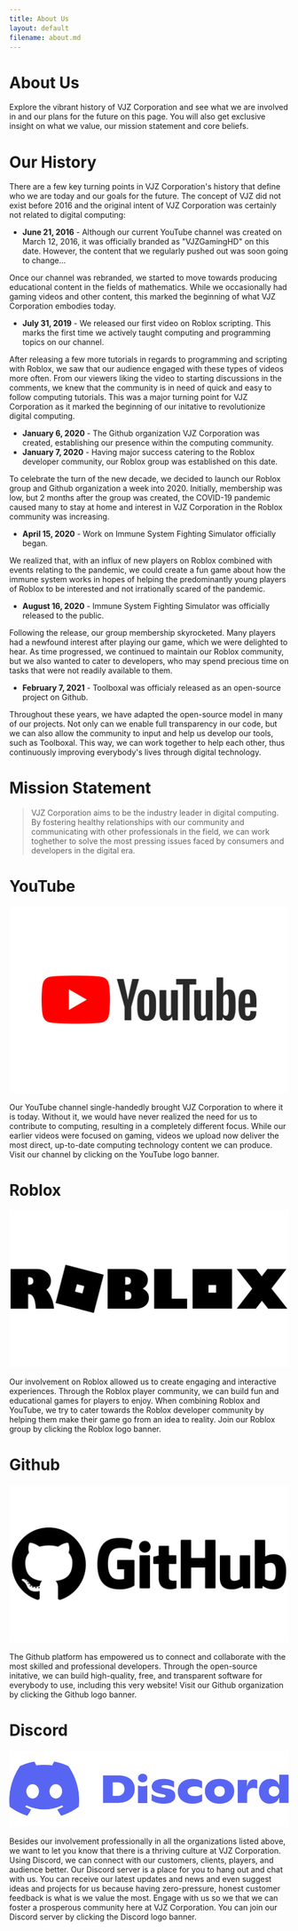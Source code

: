 ```yaml
---
title: About Us
layout: default
filename: about.md
---
```


# About Us
Explore the vibrant history of VJZ Corporation and see what we are involved in and our plans for the future on this page. You will also get exclusive insight on what we value, our mission statement and core beliefs.

# Our History
There are a few key turning points in VJZ Corporation's history that define who we are today and our goals for the future. The concept of VJZ did not exist before 2016 and the original intent of VJZ Corporation was certainly not related to digital computing:

- **June 21, 2016** - Although our current YouTube channel was created on March 12, 2016, it was officially branded as "VJZGamingHD" on this date. However, the content that we regularly pushed out was soon going to change...

Once our channel was rebranded, we started to move towards producing educational content in the fields of mathematics. While we occasionally had gaming videos and other content, this marked the beginning of what VJZ Corporation embodies today.

- **July 31, 2019** - We released our first video on Roblox scripting. This marks the first time we actively taught computing and programming topics on our channel.

After releasing a few more tutorials in regards to programming and scripting with Roblox, we saw that our audience engaged with these types of videos more often. From our viewers liking the video to starting discussions in the comments, we knew that the community is in need of quick and easy to follow computing tutorials. This was a major turning point for VJZ Corporation as it marked the beginning of our initative to revolutionize digital computing. 

- **January 6, 2020** - The Github organization VJZ Corporation was created, establishing our presence within the computing community.
- **January 7, 2020** - Having major success catering to the Roblox developer community, our Roblox group was established on this date.

To celebrate the turn of the new decade, we decided to launch our Roblox group and Github organization a week into 2020. Initially, membership was low, but 2 months after the group was created, the COVID-19 pandemic caused many to stay at home and interest in VJZ Corporation in the Roblox community was increasing.

- **April 15, 2020** - Work on Immune System Fighting Simulator officially began.

We realized that, with an influx of new players on Roblox combined with events relating to the pandemic, we could create a fun game about how the immune system works in hopes of helping the predominantly young players of Roblox to be interested and not irrationally scared of the pandemic.

- **August 16, 2020** - Immune System Fighting Simulator was officially released to the public.

Following the release, our group membership skyrocketed. Many players had a newfound interest after playing our game, which we were delighted to hear. As time progressed, we continued to maintain our Roblox community, but we also wanted to cater to developers, who may spend precious time on tasks that were not readily available to them.

- **February 7, 2021** - Toolboxal was officialy released as an open-source project on Github.

Throughout these years, we have adapted the open-source model in many of our projects. Not only can we enable full transparency in our code, but we can also allow the community to input and help us develop our tools, such as Toolboxal. This way, we can work together to help each other, thus continuously improving everybody's lives through digital technology.

# Mission Statement

> VJZ Corporation aims to be the industry leader in digital computing. By fostering healthy relationships with our community and communicating with other professionals in the field, we can work toghether to solve the most pressing issues faced by consumers and developers in the digital era.

# YouTube
[![](/assets/images/youtube.svg)](https://www.youtube.com/channel/UC8ElcGm7bLnwc7f44wzDpqA)

Our YouTube channel single-handedly brought VJZ Corporation to where it is today. Without it, we would have never realized the need for us to contribute to computing, resulting in a completely different focus. While our earlier videos were focused on gaming, videos we upload now deliver the most direct, up-to-date computing technology content we can produce. Visit our channel by clicking on the YouTube logo banner.

# Roblox
[![](/assets/images/roblox.png)](https://www.roblox.com/groups/5474151/V-J-Z-Corporation)

Our involvement on Roblox allowed us to create engaging and interactive experiences. Through the Roblox player community, we can build fun and educational games for players to enjoy. When combining Roblox and YouTube, we try to cater towards the Roblox developer community by helping them make their game go from an idea to reality.
Join our Roblox group by clicking the Roblox logo banner.

# Github
[![](/assets/images/github.png)](https://github.com/VJZ-Corp)

The Github platform has empowered us to connect and collaborate with the most skilled and professional developers. Through the open-source initative, we can build high-quality, free, and transparent software for everybody to use, including this very website! Visit our Github organization by clicking the Github logo banner.

# Discord
[![](/assets/images/discord.png)](https://discord.gg/avgawKw)

Besides our involvement professionally in all the organizations listed above, we want to let you know that there is a thriving culture at VJZ Corporation. Using Discord, we can connect with our customers, clients, players, and audience better. Our Discord server is a place for you to hang out and chat with us. You can receive our latest updates and news and even suggest ideas and projects for us because having zero-pressure, honest customer feedback is what is we value the most. Engage with us so we that we can foster a prosperous community here at VJZ Corporation. You can join our Discord server by clicking the Discord logo banner.
